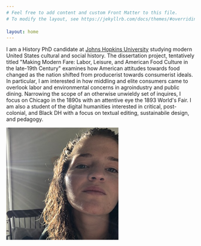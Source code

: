 ```yaml
---
# Feel free to add content and custom Front Matter to this file.
# To modify the layout, see https://jekyllrb.com/docs/themes/#overriding-theme-defaults

layout: home
---
```

I am a History PhD candidate at [Johns Hopkins University](https://history.jhu.edu/directory/elena-palazzolo/) studying modern United States cultural and social history. The dissertation project, tentatively titled "Making Modern Fare: Labor, Leisure, and American Food Culture in the late-19th Century" examines how American attitudes towards food changed as the nation shifted from producerist towards consumerist ideals. In particular, I am interested in how middling and elite consumers came to overlook labor and environmental concerns in agroindustry and public dining. Narrowing the scope of an otherwise unwieldy set of inquires, I focus on Chicago in the 1890s with an attentive eye the 1893 World's Fair.  I am also a student of the digital humanities interested in critical, post-colonial, and Black DH with a focus on textual editing, sustainabile design, and pedagogy.

![headshot](/website.jpeg)